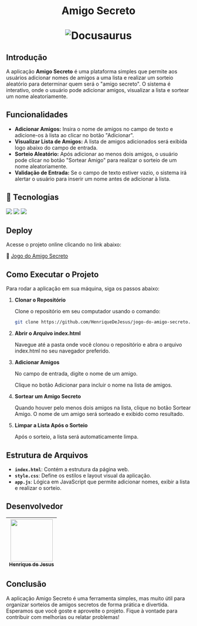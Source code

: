 <div align="center">
  <h1 align="center">
    Amigo Secreto
    <br />
    <br />
    <a>
      <img src="assets/amigo-secreto.png" alt="Docusaurus">
    </a>
  </h1>
</div>

## Introdução

A aplicação <strong>Amigo Secreto</strong> é uma plataforma simples que permite aos usuários adicionar nomes de amigos a uma lista e realizar um sorteio aleatório para determinar quem será o "amigo secreto". O sistema é interativo, onde o usuário pode adicionar amigos, visualizar a lista e sortear um nome aleatoriamente.

## Funcionalidades

- **Adicionar Amigos:** Insira o nome de amigos no campo de texto e adicione-os à lista ao clicar no botão "Adicionar".
- **Visualizar Lista de Amigos:** A lista de amigos adicionados será exibida logo abaixo do campo de entrada.
- **Sorteio Aleatório:** Após adicionar ao menos dois amigos, o usuário pode clicar no botão "Sortear Amigo" para realizar o sorteio de um nome aleatoriamente.
- **Validação de Entrada:** Se o campo de texto estiver vazio, o sistema irá alertar o usuário para inserir um nome antes de adicionar à lista.

## 🚀 Tecnologias
<div>
  <img src="https://img.shields.io/badge/HTML-239120?style=for-the-badge&logo=html5&logoColor=white">
  <img src="https://img.shields.io/badge/CSS-239120?&style=for-the-badge&logo=css3&logoColor=white">
  <img src="https://img.shields.io/badge/JavaScript-F7DF1E?style=for-the-badge&logo=javascript&logoColor=black">
</div>

## Deploy
Acesse o projeto online clicando no link abaixo:

🔗 [Jogo do Amigo Secreto](https://henriquedejesus.github.io/jogo-do-amigo-secreto/)

## Como Executar o Projeto

Para rodar a aplicação em sua máquina, siga os passos abaixo:

1. **Clonar o Repositório**

   Clone o repositório em seu computador usando o comando:

   ```bash
   git clone https://github.com/HenriqueDeJesus/jogo-do-amigo-secreto.git

2. **Abrir o Arquivo index.html**

    Navegue até a pasta onde você clonou o repositório e abra o arquivo index.html no seu navegador preferido.

3. **Adicionar Amigos**

    No campo de entrada, digite o nome de um amigo.

    Clique no botão Adicionar para incluir o nome na lista de amigos.

4. **Sortear um Amigo Secreto**

    Quando houver pelo menos dois amigos na lista, clique no botão Sortear Amigo.
    O nome de um amigo será sorteado e exibido como resultado.

5. **Limpar a Lista Após o Sorteio**

    Após o sorteio, a lista será automaticamente limpa.

## Estrutura de Arquivos

- **`index.html`**: Contém a estrutura da página web.
- **`style.css`**: Define os estilos e layout visual da aplicação.
- **`app.js`**: Lógica em JavaScript que permite adicionar nomes, exibir a lista e realizar o sorteio.

## Desenvolvedor

| [<img loading="lazy" src="https://github.com/HenriqueDeJesus.png" width=115><br><sub>Henrique de Jesus</sub>](https://github.com/HenriqueDeJesus) |
| :---: |

## Conclusão
A aplicação Amigo Secreto é uma ferramenta simples, mas muito útil para organizar sorteios de amigos secretos de forma prática e divertida. Esperamos que você goste e aproveite o projeto. Fique à vontade para contribuir com melhorias ou relatar problemas!

